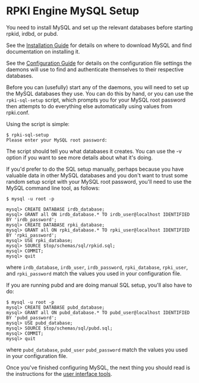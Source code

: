 # RPKI Engine MySQL Setup

You need to install MySQL and set up the relevant databases before starting
rpkid, irdbd, or pubd.

See the [Installation Guide][1] for details on where to download MySQL and
find documentation on installing it.

See the [Configuration Guide][2] for details on the configuration file
settings the daemons will use to find and authenticate themselves to their
respective databases.

Before you can (usefully) start any of the daemons, you will need to set up
the MySQL databases they use. You can do this by hand, or you can use the
`rpki-sql-setup` script, which prompts you for your MySQL root password then
attempts to do everything else automatically using values from rpki.conf.

Using the script is simple:

    
    
    $ rpki-sql-setup
    Please enter your MySQL root password:
    

The script should tell you what databases it creates. You can use the -v
option if you want to see more details about what it's doing.

If you'd prefer to do the SQL setup manually, perhaps because you have
valuable data in other MySQL databases and you don't want to trust some random
setup script with your MySQL root password, you'll need to use the MySQL
command line tool, as follows:

    
    
    $ mysql -u root -p
    
    mysql> CREATE DATABASE irdb_database;
    mysql> GRANT all ON irdb_database.* TO irdb_user@localhost IDENTIFIED BY 'irdb_password';
    mysql> CREATE DATABASE rpki_database;
    mysql> GRANT all ON rpki_database.* TO rpki_user@localhost IDENTIFIED BY 'rpki_password';
    mysql> USE rpki_database;
    mysql> SOURCE $top/schemas/sql/rpkid.sql;
    mysql> COMMIT;
    mysql> quit
    

where `irdb_database`, `irdb_user`, `irdb_password`, `rpki_database`,
`rpki_user`, and `rpki_password` match the values you used in your
configuration file.

If you are running pubd and are doing manual SQL setup, you'll also have to
do:

    
    
    $ mysql -u root -p
    mysql> CREATE DATABASE pubd_database;
    mysql> GRANT all ON pubd_database.* TO pubd_user@localhost IDENTIFIED BY 'pubd_password';
    mysql> USE pubd_database;
    mysql> SOURCE $top/schemas/sql/pubd.sql;
    mysql> COMMIT;
    mysql> quit
    

where `pubd_database`, `pubd_user` `pubd_password` match the values you used
in your configuration file.

Once you've finished configuring MySQL, the next thing you should read is the
instructions for the [user interface tools][3].

   [1]: #_.wiki.doc.RPKI.Installation

   [2]: #_.wiki.doc.RPKI.CA.Configuration

   [3]: #_.wiki.doc.RPKI.CA.UI

